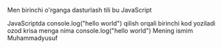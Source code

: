 Men birinchi o'rganga dasturlash tili bu JavaScript 

JavaScriptda console.log("hello world") qilish orqali birinchi kod yoziladi
ozod krisa menga nima 
console.log("hello world")
Mening ismim Muhammadyusuf